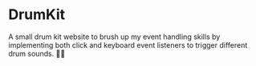 # DrumKit
A small drum kit website to brush up my event handling skills by implementing both click and keyboard event listeners to trigger different drum sounds. 🚀🥁
